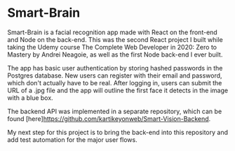 # Smart-Brain

Smart-Brain is a facial recognition app made with React on the front-end and Node on the back-end. This was the second React project I built while taking the Udemy course The Complete Web Developer in 2020: Zero to Mastery by Andrei Neagoie, as well as the first Node back-end I ever built. 

The app has basic user authentication by storing hashed passwords in the Postgres database. New users can register with their email and password, which don't actually have to be real. After logging in, users can submit the URL of a .jpg file and the app will outline the first face it detects in the image with a blue box.

The backend API was implemented in a separate repository, which can be found [here]https://github.com/kartikeyonweb/Smart-Vision-Backend.

My next step for this project is to bring the back-end into this repository and add test automation for the major user flows. 
